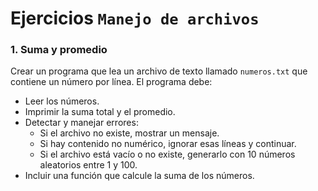 # Ejercicios `Manejo de archivos`
### 1. Suma y promedio
Crear un programa que lea un archivo de texto llamado `numeros.txt` que contiene un número por línea.
El programa debe:

- Leer los números.
- Imprimir la suma total y el promedio.
- Detectar y manejar errores:
  - Si el archivo no existe, mostrar un mensaje.
  - Si hay contenido no numérico, ignorar esas líneas y continuar.
  - Si el archivo está vacío o no existe, generarlo con 10 números aleatorios entre 1 y 100.
- Incluir una función que calcule la suma de los números.

